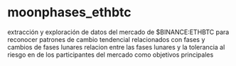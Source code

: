 # moonphases_ethbtc
extracción y exploración de datos del mercado de $BINANCE:ETHBTC para reconocer patrones de cambio tendencial relacionados con fases y cambios de fases lunares relacion entre las fases lunares y la tolerancia al riesgo en de los participantes del mercado como objetivos principales
